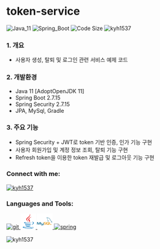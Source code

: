 # token-service
![Java_11](https://img.shields.io/badge/java-v11-red?logo=java)
![Spring_Boot](https://img.shields.io/badge/Spring_Boot-v2.7.15-green.svg?logo=springboot)
![Code Size](https://img.shields.io/github/languages/code-size/kyh1537/token-service)
<img src="https://komarev.com/ghpvc/?username=kyh1537&label=Profile%20views&color=0e75b6&style=flat" alt="kyh1537" />

### 1. 개요
- 사용자 생성, 탈퇴 및 로그인 관련 서비스 예제 코드


### 2. 개발환경
- Java 11 [AdoptOpenJDK 11]
- Spring Boot 2.7.15
- Spring Security 2.7.15
- JPA, MySql, Gradle

### 3. 주요 기능
- Spring Security + JWT로 token 기반 인증, 인가 기능 구현
- 사용자 회원가입 및 계정 정보 조회, 탈퇴 기능 구현
- Refresh token을 이용한 token 재발급 및 로그아웃 기능 구현

<h3 align="left">Connect with me:</h3>
<p align="left">
<a href="https://instagram.com/kyh1537" target="blank"><img align="center" src="https://raw.githubusercontent.com/rahuldkjain/github-profile-readme-generator/master/src/images/icons/Social/instagram.svg" alt="kyh1537" height="30" width="40" /></a>
</p>

<h3 align="left">Languages and Tools:</h3>
<p align="left"> <a href="https://git-scm.com/" target="_blank" rel="noreferrer"> <img src="https://www.vectorlogo.zone/logos/git-scm/git-scm-icon.svg" alt="git" width="40" height="40"/> </a> <a href="https://www.java.com" target="_blank" rel="noreferrer"> <img src="https://raw.githubusercontent.com/devicons/devicon/master/icons/java/java-original.svg" alt="java" width="40" height="40"/> </a> <a href="https://www.mysql.com/" target="_blank" rel="noreferrer"> <img src="https://raw.githubusercontent.com/devicons/devicon/master/icons/mysql/mysql-original-wordmark.svg" alt="mysql" width="40" height="40"/> </a> <a href="https://spring.io/" target="_blank" rel="noreferrer"> <img src="https://www.vectorlogo.zone/logos/springio/springio-icon.svg" alt="spring" width="40" height="40"/> </a> </p>

<p><img align="center" src="https://github-readme-stats.vercel.app/api/top-langs?username=kyh1537&show_icons=true&locale=en&layout=compact" alt="kyh1537" /></p>

